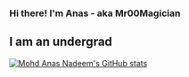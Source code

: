 ### Hi there! I'm Anas - aka Mr00Magician

## I am an undergrad


[![Mohd Anas Nadeem's GitHub stats](https://github-readme-stats.vercel.app/api?username=aMr00Magician&show_icons=true)](https://github.com/anuraghazra/github-readme-stats)
